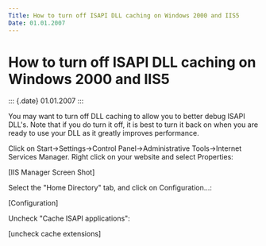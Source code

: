 ```yaml
---
Title: How to turn off ISAPI DLL caching on Windows 2000 and IIS5
Date: 01.01.2007
---
```



How to turn off ISAPI DLL caching on Windows 2000 and IIS5
==========================================================

::: {.date}
01.01.2007
:::

You may want to turn off DLL caching to allow you to better debug ISAPI
DLL\'s. Note that if you do turn it off, it is best to turn it back on
when you are ready to use your DLL as it greatly improves performance.

Click on Start-\>Settings-\>Control Panel-\>Administrative
Tools-\>Internet Services Manager. Right click on your website and
select Properties:

[IIS Manager Screen Shot]

Select the "Home Directory" tab, and click on Configuration...:

[Configuration]

Uncheck "Cache ISAPI applications":

[uncheck cache extensions]
